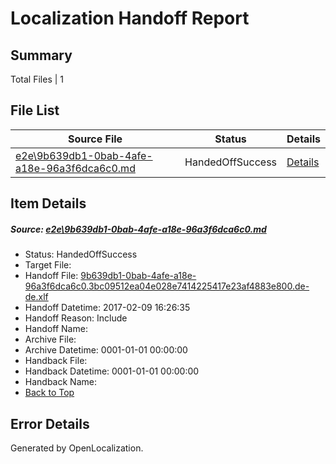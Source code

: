 # <a name='report-top'></a> Localization Handoff Report

## Summary
 Total Files | 1

## File List
 Source File | Status | Details 
 ----------- | ------ | ------- 
 [e2e\9b639db1-0bab-4afe-a18e-96a3f6dca6c0.md](https://github.com/OpenLocalizationTestOrg/ol-test0/blob/01065594e0e1348dd93ef4d33f03dd45f27732e5/e2e/9b639db1-0bab-4afe-a18e-96a3f6dca6c0.md) | HandedOffSuccess | [Details](#72cd0c1000f69df0c6625682b70473c1d8ac68b81)

## Item Details
##### <a name='72cd0c1000f69df0c6625682b70473c1d8ac68b81'></a> Source: [e2e\9b639db1-0bab-4afe-a18e-96a3f6dca6c0.md](https://github.com/OpenLocalizationTestOrg/ol-test0/blob/01065594e0e1348dd93ef4d33f03dd45f27732e5/e2e/9b639db1-0bab-4afe-a18e-96a3f6dca6c0.md)
* Status: HandedOffSuccess
* Target File: 
* Handoff File: [9b639db1-0bab-4afe-a18e-96a3f6dca6c0.3bc09512ea04e028e7414225417e23af4883e800.de-de.xlf](https://github.com/OpenLocalizationTestOrg/ol-test0-handoff/blob/395704e15c9699be952eeb88810fa14d11c7d93c/ol-handoff/OpenLocalizationTestOrg/ol-test0-dede/shujia/ht/9b639db1-0bab-4afe-a18e-96a3f6dca6c0.3bc09512ea04e028e7414225417e23af4883e800.de-de.xlf)
* Handoff Datetime: 2017-02-09 16:26:35
* Handoff Reason: Include
* Handoff Name: 
* Archive File: 
* Archive Datetime: 0001-01-01 00:00:00
* Handback File: 
* Handback Datetime: 0001-01-01 00:00:00
* Handback Name: 
* [Back to Top](#report-top)


## Error Details

Generated by OpenLocalization.
